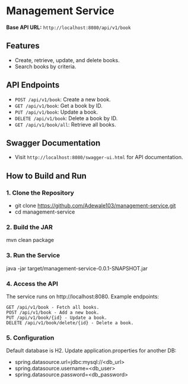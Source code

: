 # Management Service

**Base API URL:** `http://localhost:8080/api/v1/book`

## Features
- Create, retrieve, update, and delete books.
- Search books by criteria.

## API Endpoints
- `POST /api/v1/book`: Create a new book.
- `GET /api/v1/book`: Get a book by ID.
- `PUT /api/v1/book`: Update a book.
- `DELETE /api/v1/book`: Delete a book by ID.
- `GET /api/v1/book/all`: Retrieve all books.

## Swagger Documentation
- Visit `http://localhost:8080/swagger-ui.html` for API documentation.

## How to Build and Run

### 1. Clone the Repository
- git clone https://github.com/Adewale103/management-service.git
- cd management-service

### 2. Build the JAR
mvn clean package

### 3. Run the Service
java -jar target/management-service-0.0.1-SNAPSHOT.jar

### 4. Access the API
The service runs on http://localhost:8080. Example endpoints:

    GET /api/v1/book - Fetch all books.
    POST /api/v1/book - Add a new book.
    PUT /api/v1/book/{id} - Update a book.
    DELETE /api/v1/book/delete/{id} - Delete a book.

### 5. Configuration
Default database is H2. Update application.properties for another DB:

- spring.datasource.url=jdbc:mysql://<db_url>
- spring.datasource.username=<db_user>
- spring.datasource.password=<db_password>

